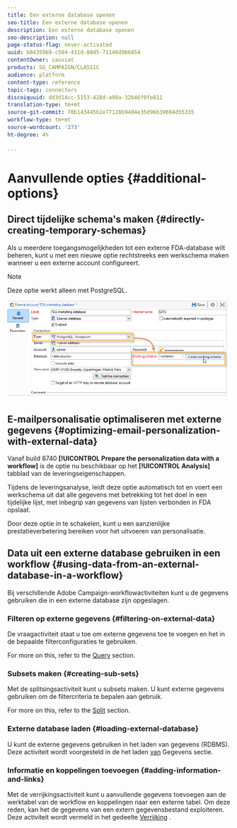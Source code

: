 ```yaml
---
title: Een externe database openen
seo-title: Een externe database openen
description: Een externe database openen
seo-description: null
page-status-flag: never-activated
uuid: b84359b9-c584-431d-80d5-71146d9b6854
contentOwner: sauviat
products: SG_CAMPAIGN/CLASSIC
audience: platform
content-type: reference
topic-tags: connectors
discoiquuid: dd3d14cc-5153-428d-a98a-32b46f0fe811
translation-type: tm+mt
source-git-commit: 70b143445b2e77128b9404e35d96b39694d55335
workflow-type: tm+mt
source-wordcount: '273'
ht-degree: 4%

---
```



# Aanvullende opties {#additional-options}

<!--

## HTTP relay to a remote instance {#http-relay-to-a-remote-instance}

You can access external databases configured in remote instances using the HTTP protocol.

>[!NOTE]
>
>Not all SQL data types are supported by this feature. Blob data types are not supported at all. It is possible that other data types may not work depending on the targeted database (Timestamp on Microsoft SQL Server, for example). Please contact Adobe support for more information.

This simplifies transferring and synchronizing data between two instances. It also enables you to sidestep any tunneling between an instance and a remote database as well as the installation of the client layers to access this database. The destination instance can be a hosted instance.

>[!CAUTION]
>
>This option is only for facilitating data replication flows (ETL).   
>
>For example, it allows a cloud-hosted instance to have direct access to the data in an "on-premise" hosted database. However, it is not intended to allow targeting to be carried on an "on-premise" hosted database directly from the cloud.

To do this, you must configure the external accounts of the two instances so that the local instance can communicate with the remote instance using the HTTP protocol:

* Local instance: select the new **[!UICONTROL HTTP relay to a remote database]** connection type.

  In case of bulk load data transfer, also specify the buffer size. Select the compression option if you want to reduce the size of the transferred data.

  The **[!UICONTROL Data source]** must be defined with the following syntax: "nms:extAccount : `<internal_name_of_the_external_account>`"

  ![](assets/fda_over_http_1.png)

  >[!NOTE]
  >
  >We recommend that you use an HTTPS connection.

* Remote instance: in the FDA external account of the database accessed via the HTTP relay, check the Target of an **[!UICONTROL 'HTTP relay to a remote database' account option]**.

  ![](assets/fda_over_http_2.png)

The following example shows the new possible operating mode:

![](assets/schema_fda_over_http_2.png)

>[!CAUTION]
>
>The default database of the remote instance must be accessed via an external account as well.

This operating method avoids that the cleanup workflow of each instance deletes the work tables of the databases that use the instance as relay.

Thus, in the previous example, the cleanup workflow of the remote instance will not perform any action on the red FDA database as it is used by the local instance.

-->

## Direct tijdelijke schema&#39;s maken {#directly-creating-temporary-schemas}

Als u meerdere toegangsmogelijkheden tot een externe FDA-database wilt beheren, kunt u met een nieuwe optie rechtstreeks een werkschema maken wanneer u een externe account configureert.

>[!NOTE]
>
>Deze optie werkt alleen met PostgreSQL.

![](assets/fda_work_table.png)

## E-mailpersonalisatie optimaliseren met externe gegevens {#optimizing-email-personalization-with-external-data}

Vanaf build 8740 **[!UICONTROL Prepare the personalization data with a workflow]** is de optie nu beschikbaar op het **[!UICONTROL Analysis]** tabblad van de leveringseigenschappen.

Tijdens de leveringsanalyse, leidt deze optie automatisch tot en voert een werkschema uit dat alle gegevens met betrekking tot het doel in een tijdelijke lijst, met inbegrip van gegevens van lijsten verbonden in FDA opslaat.

Door deze optie in te schakelen, kunt u een aanzienlijke prestatieverbetering bereiken voor het uitvoeren van personalisatie.

## Data uit een externe database gebruiken in een workflow {#using-data-from-an-external-database-in-a-workflow}

Bij verschillende Adobe Campaign-workflowactiviteiten kunt u de gegevens gebruiken die in een externe database zijn opgeslagen.

### Filteren op externe gegevens {#filtering-on-external-data}

De vraagactiviteit staat u toe om externe gegevens toe te voegen en het in de bepaalde filterconfiguraties te gebruiken.

For more on this, refer to the [Query](../../workflow/using/targeting-data.md#selecting-data) section.

### Subsets maken {#creating-sub-sets}

Met de splitsingsactiviteit kunt u subsets maken. U kunt externe gegevens gebruiken om de filtercriteria te bepalen aan gebruik.

For more on this, refer to the [Split](../../workflow/using/split.md) section.

### Externe database laden {#loading-external-database}

U kunt de externe gegevens gebruiken in het laden van gegevens (RDBMS). Deze activiteit wordt voorgesteld in de het laden [van](../../workflow/using/data-loading--rdbms-.md) Gegevens sectie.

### Informatie en koppelingen toevoegen {#adding-information-and-links}

Met de verrijkingsactiviteit kunt u aanvullende gegevens toevoegen aan de werktabel van de workflow en koppelingen naar een externe tabel. Om deze reden, kan het de gegevens van een extern gegevensbestand exploiteren. Deze activiteit wordt vermeld in het gedeelte [Verrijking](../../workflow/using/enrichment.md) .
<!--

## Cloud Messaging - FDA synchronization {#cloud-messaging---fda-synchronization}

When the Cloud Messaging server and the Marketing server have not been synchronized for a long period, the volume of missing broadlogs on the Marketing server can be significant. To optimize broadlog synchronization via the FDA, the **NmsMidSourcing_LogsPeriodHour** option has been added. This allows a maximum period (expressed in hours) to be specified as to limit the number of broadlogs recovered every time the synchronization workflow is executed.

The option is to be added in the console, in the **[!UICONTROL Administration > Options]** node.

>[!CAUTION]
>
>This option must **only** be used for synchronizing a significant volume of broadlogs via the FDA.

>[!NOTE]
>
>The option is only taken into account if a last recovery date exists (**NmsMidSourcing_LastBroadLog_&#42;** option).

## Message Center - Read access on the XtkFolder table {#message-center---read-access-on-the-xtkfolder-table}

From build 8141 and above, manual action is necessary if Message Center uses the FDA as an archiving mode.

You need to grant read access on the XtKFolder table to the user linked with the external FDA account.

For a PostgreSQL database for example, the command is as follows:

```
GRANT SELECT ON XtkFolder TO DBUSER;
```

This user must have read access to the following tables:

* NmsBroadLogRtEvent
* NmsBroadLogBatchEvent
* NmsTrackingLogRtEvent
* NmsTrackingLogBatchEvent
* NmsRtEvent
* NmsBatchEvent
* NmsBroadLogMsg
* NmsTrackingUrl
* NmsDelivery
* NmsWebTrackingLog

>[!NOTE]
>
>This modification deletes the "Permission denied for relation xtkfolder" error message.

If the working schema selected in the external FDA account is not the out-of-the-box Neolane account, then this modification to the access rights is not necessary.

-->

